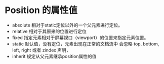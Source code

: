 # Position 的属性值

- absolute 相对于static定位以外的一个父元素进行定位。
- relative 相对于其原来的位置进行定位
- fixed 指定元素相对于屏幕视⼝（viewport）的位置来指定元素位置。
- static 默认值，没有定位，元素出现在正常的文档流中 会忽略 top, bottom, left, right 或者 zindex 声明，
- inherit 规定从父元素继承position属性的值

